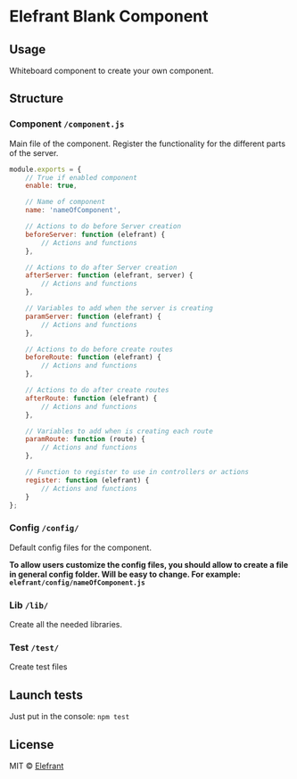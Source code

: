 # Elefrant Blank Component


## Usage

Whiteboard component to create your own component.


## Structure

### Component `/component.js`

Main file of the component. Register the functionality for the different parts of the server.

```js
module.exports = {
    // True if enabled component
    enable: true,

    // Name of component
    name: 'nameOfComponent',

    // Actions to do before Server creation
    beforeServer: function (elefrant) {
        // Actions and functions
    },

    // Actions to do after Server creation
    afterServer: function (elefrant, server) {
        // Actions and functions
    },

    // Variables to add when the server is creating
    paramServer: function (elefrant) {
        // Actions and functions
    },

    // Actions to do before create routes
    beforeRoute: function (elefrant) {
        // Actions and functions
    },

    // Actions to do after create routes
    afterRoute: function (elefrant) {
        // Actions and functions
    },

    // Variables to add when is creating each route
    paramRoute: function (route) {
        // Actions and functions
    },

    // Function to register to use in controllers or actions
    register: function (elefrant) {
        // Actions and functions
    }
};
```


### Config `/config/`

Default config files for the component.

**To allow users customize the config files, you should allow to create a file in general config folder. Will be easy to change. For example: `elefrant/config/nameOfComponent.js`**


### Lib `/lib/`

Create all the needed libraries.


### Test `/test/`

Create test files


## Launch tests

Just put in the console: `npm test`


## License

MIT © [Elefrant](http://elefrant.com/#/license)

